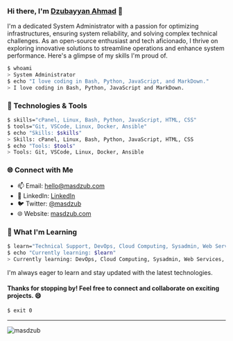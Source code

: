 
### Hi there, I'm [Dzubayyan Ahmad](https://github.com/masdzub) 👋

I'm a dedicated System Administrator with a passion for optimizing infrastructures, ensuring system reliability, and solving complex technical challenges. 
As an open-source enthusiast and tech aficionado, I thrive on exploring innovative solutions to streamline operations and enhance system performance.
Here's a glimpse of my skills I'm proud of.

```bash
$ whoami
> System Administrator
$ echo "I love coding in Bash, Python, JavaScript, and MarkDown."
> I love coding in Bash, Python, JavaScript and MarkDown.
```

### 🔧 Technologies & Tools

```bash
$ skills="cPanel, Linux, Bash, Python, JavaScript, HTML, CSS"
$ tools="Git, VSCode, Linux, Docker, Ansible"
$ echo "Skills: $skills"
> Skills: cPanel, Linux, Bash, Python, JavaScript, HTML, CSS
$ echo "Tools: $tools"
> Tools: Git, VSCode, Linux, Docker, Ansible
```

### 🌐 Connect with Me

- 📫 Email: [hello@masdzub.com](mailto:hello@masdzub.com)
- 💼 LinkedIn: [LinkedIn](https://www.linkedin.com/in/masdzub/)
- 🐦 Twitter: [@masdzub](https://twitter.com/masdzub)
- 🌐 Website: [masdzub.com](https://masdzub.com)


### 🌱 What I'm Learning

```bash
$ learn="Technical Support, DevOps, Cloud Computing, Sysadmin, Web Services "
$ echo "Currently learning: $learn"
> Currently learning: DevOps, Cloud Computing, Sysadmin, Web Services, Windows Server, Linux Server, Vitualization
```

I'm always eager to learn and stay updated with the latest technologies.

#### Thanks for stopping by! Feel free to connect and collaborate on exciting projects. 😄

```bash
$ exit 0
```

---
<p align="left"> <img src="https://komarev.com/ghpvc/?username=masdzub&label=Profile%20views&color=0e75b6&style=flat" alt="masdzub" /> </p>
